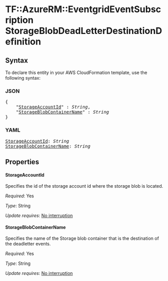# TF::AzureRM::EventgridEventSubscription StorageBlobDeadLetterDestinationDefinition

## Syntax

To declare this entity in your AWS CloudFormation template, use the following syntax:

### JSON

<pre>
{
    "<a href="#storageaccountid" title="StorageAccountId">StorageAccountId</a>" : <i>String</i>,
    "<a href="#storageblobcontainername" title="StorageBlobContainerName">StorageBlobContainerName</a>" : <i>String</i>
}
</pre>

### YAML

<pre>
<a href="#storageaccountid" title="StorageAccountId">StorageAccountId</a>: <i>String</i>
<a href="#storageblobcontainername" title="StorageBlobContainerName">StorageBlobContainerName</a>: <i>String</i>
</pre>

## Properties

#### StorageAccountId

Specifies the id of the storage account id where the storage blob is located.

_Required_: Yes

_Type_: String

_Update requires_: [No interruption](https://docs.aws.amazon.com/AWSCloudFormation/latest/UserGuide/using-cfn-updating-stacks-update-behaviors.html#update-no-interrupt)

#### StorageBlobContainerName

Specifies the name of the Storage blob container that is the destination of the deadletter events.

_Required_: Yes

_Type_: String

_Update requires_: [No interruption](https://docs.aws.amazon.com/AWSCloudFormation/latest/UserGuide/using-cfn-updating-stacks-update-behaviors.html#update-no-interrupt)

